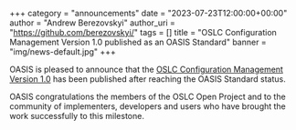 +++
category = "announcements"
date = "2023-07-23T12:00:00+00:00"
author = "Andrew Berezovskyi"
author_uri = "https://github.com/berezovskyi/"
tags = []
title = "OSLC Configuration Management Version 1.0 published as an OASIS Standard"
banner = "img/news-default.jpg"
+++

OASIS is pleased to announce that the [OSLC Configuration Management Version 1.0](https://docs.oasis-open-projects.org/oslc-op/config/v1.0/os/oslc-config-mgt.html) has been published after reaching the OASIS Standard status.

OASIS congratulations the members of the OSLC Open Project and to the community of implementers, developers and users who have brought the work successfully to this milestone.
